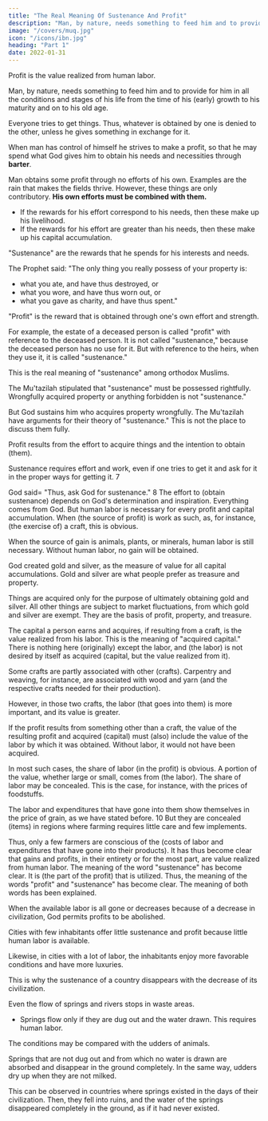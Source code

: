 ```yaml
---
title: "The Real Meaning Of Sustenance And Profit"
description: "Man, by nature, needs something to feed him and to provide for him in all the conditions and stages of his life from the time of his (early) growth to his maturity and on to his old age"
image: "/covers/muq.jpg"
icon: "/icons/ibn.jpg"
heading: "Part 1"
date: 2022-01-31
---
```



<!-- THE CONDITIONS THAT OCCUR IN THIS CONNECTION.
A NUMBER OF PROBLEMS ARE CONNECTED
(WITH THIS SUBJECT).
 -->

Profit is the value realized from human labor.

Man, by nature, needs something to feed him and to provide for him in all the conditions and stages of his life from the time of his (early) growth to his maturity and on to his old age.

<!-- God 2 created everything in the world for man and gave it to him, as indicated in several verses of the Qur'an. He said= "He created for you everything that is in the heavens and on earth. He subjected the sun and the moon to you. He
subjected the sea to you. He subjected the firmament to you. He subjected the
animals to you." 3 (The same idea is indicated in) many (other) passages of (the
Qur'an), Man's hand stretches out over the (whole) world and all that is in it, since
God made man His representative on earth. -->

Everyone tries to get things. Thus, whatever is obtained by one is denied to the other, unless he gives something in exchange for it.

When man has control of himself <!-- and is beyond the stage of his original weakness, --> he strives to make a profit, so that he may spend what God gives him to obtain his needs and necessities through **barter**.

Man obtains some profit through no efforts of his own. Examples are the rain that makes the fields thrive. However, these things are only contributory. **His own efforts must be combined with them.**

- If the rewards for his effort correspond to his needs, then these make up his livelihood. 
- If the rewards for his effort are greater than his needs, then these make up his capital accumulation. 

"Sustenance" are the rewards that he spends for <!-- When the use of such accruing or acquired (gain) reverts to a particular human being and he enjoys its fruits by spending it upon  -->his interests and needs.

The Prophet said: "The only thing you really possess of your property is:
- what you ate, and have thus destroyed, or
- what you wore, and have thus worn out, or
- what you gave as charity, and have thus spent."<!-- 5 -->

<!-- When a person does not use his income for any of his interests and needs, it is not called "sustenance."  -->

"Profit" is the reward <!-- The part of the income --> that is obtained through one's own effort and strength. 

For example, the estate of a deceased person is called "profit" with reference to the deceased person. It is not called "sustenance," because the deceased person has no use for it. But with reference to the heirs, when they use it, it is called "sustenance."

This is the real meaning of "sustenance" among orthodox Muslims. 

The Mu'tazilah stipulated that <!--  for the use of the term --> "sustenance" <!-- that it --> must be possessed rightfully. <!-- Whatever is not possessed (rightfully) is not called "sustenance" by them. --> Wrongfully acquired property or anything forbidden is not <!-- was not admitted by them as something that could be called --> "sustenance." 

But God sustains him who acquires property wrongfully. <!-- , and also the evildoer, the believer as well as the unbeliever. He singles out whomever He wishes for His mercy and guidance. --> The Mu'tazilah have arguments for their theory of "sustenance." This is not the place to discuss them fully.



Profit results from the effort to acquire things and the intention to obtain (them). 

Sustenance requires effort and work, even if one tries to get it and ask for it in the proper ways for getting it. 7 

God said= "Thus, ask God for sustenance." 8 The effort to (obtain sustenance) depends on God's determination and inspiration. Everything comes from God. But human labor is necessary for every profit and capital accumulation. When (the source of profit) is work as such, as, for instance, (the exercise of) a craft, this is obvious. 

When the source of gain is animals, plants, or minerals, human labor is still necessary. Without human labor, no gain will be obtained.

God created <!-- the two mineral "stones,"  -->gold and silver, as the measure of value for all capital accumulations. Gold and silver are what people <!--  the inhabitants of the world, by --> prefer as treasure and property. 

<!-- Even if, under certain circumstances, other --> Things are acquired only for the purpose of ultimately obtaining gold and silver. All other things are subject to market fluctuations, from which gold and silver are exempt. They are the basis of profit, property, and treasure.

The capital a person earns and acquires, if resulting from a craft, is the value realized from his labor. This is the meaning of "acquired capital." There is nothing here (originally) except the labor, and (the labor) is not desired by itself as acquired (capital, but the value realized from it).

Some crafts are partly associated with other (crafts). Carpentry and weaving, for instance, are associated with wood and yarn (and the respective crafts needed for their production). 

However, in those two crafts, the labor (that goes into them) is more important, and its value is greater.

If the profit results from something other than a craft, the value of the resulting profit and acquired (capital) must (also) include the value of the labor by which it was obtained. Without labor, it would not have been acquired.

In most such cases, the share of labor (in the profit) is obvious. A portion of the value, whether large or small, comes from (the labor). The share of labor may be concealed. This is the case, for instance, with the prices of foodstuffs. 

The labor and expenditures that have gone into them show themselves in the price of grain, as we have stated before. 10 But they are concealed (items) in regions where farming requires little care and few implements. 

Thus, only a few farmers are conscious of the (costs of labor and expenditures that have gone into their products).
It has thus become clear that gains and profits, in their entirety or for the most part, are value realized from human labor. The meaning of the word "sustenance" has become clear. It is (the part of the profit) that is utilized. Thus, the meaning of the words "profit" and "sustenance" has become clear. The meaning of both words has been explained.

When the available labor is all gone or decreases because of a decrease in civilization, God permits profits to be abolished.

Cities <!-- 11 --> with few inhabitants offer little sustenance and profit because little human labor is available. 

Likewise, in cities with a lot of labor, the inhabitants enjoy more favorable conditions and have more luxuries. <!-- 12 -->

This is why <!-- the common people say that --> the sustenance of a country disappears with the decrease of its civilization. 

Even the flow of springs and rivers stops in waste areas. 
- Springs flow only if they are dug out and the water drawn. This requires human labor. 

The conditions may be compared with the udders of animals. 

Springs that are not dug out and from which no water is drawn are absorbed and disappear in the ground completely. In the same way, udders dry up when they are not milked. 

This can be observed in countries where springs existed in the days of their civilization.  Then, they fell into ruins, and the water of the springs disappeared completely in the ground, as if it had never existed. <!-- God determines night and day. 13 -->



